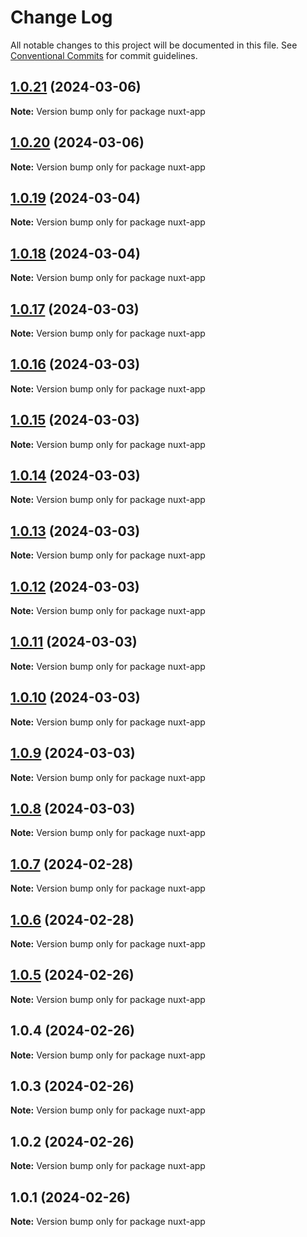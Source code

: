 # Change Log

All notable changes to this project will be documented in this file.
See [Conventional Commits](https://conventionalcommits.org) for commit guidelines.

## [1.0.21](https://github.com/oceanapplications/vsf-integration-24/compare/v1.0.20...v1.0.21) (2024-03-06)

**Note:** Version bump only for package nuxt-app





## [1.0.20](https://github.com/oceanapplications/vsf-integration-24/compare/v1.0.19...v1.0.20) (2024-03-06)

**Note:** Version bump only for package nuxt-app





## [1.0.19](https://github.com/oceanapplications/vsf-integration-24/compare/v1.0.18...v1.0.19) (2024-03-04)

**Note:** Version bump only for package nuxt-app





## [1.0.18](https://github.com/oceanapplications/vsf-integration-24/compare/v1.0.17...v1.0.18) (2024-03-04)

**Note:** Version bump only for package nuxt-app





## [1.0.17](https://github.com/oceanapplications/vsf-integration-24/compare/v1.0.16...v1.0.17) (2024-03-03)

**Note:** Version bump only for package nuxt-app





## [1.0.16](https://github.com/oceanapplications/vsf-integration-24/compare/v1.0.15...v1.0.16) (2024-03-03)

**Note:** Version bump only for package nuxt-app





## [1.0.15](https://github.com/oceanapplications/vsf-integration-24/compare/v1.0.14...v1.0.15) (2024-03-03)

**Note:** Version bump only for package nuxt-app





## [1.0.14](https://github.com/oceanapplications/vsf-integration-24/compare/v1.0.13...v1.0.14) (2024-03-03)

**Note:** Version bump only for package nuxt-app





## [1.0.13](https://github.com/oceanapplications/vsf-integration-24/compare/v1.0.12...v1.0.13) (2024-03-03)

**Note:** Version bump only for package nuxt-app





## [1.0.12](https://github.com/oceanapplications/vsf-integration-24/compare/v1.0.11...v1.0.12) (2024-03-03)

**Note:** Version bump only for package nuxt-app





## [1.0.11](https://github.com/oceanapplications/vsf-integration-24/compare/v1.0.10...v1.0.11) (2024-03-03)

**Note:** Version bump only for package nuxt-app





## [1.0.10](https://github.com/oceanapplications/vsf-integration-24/compare/v1.0.9...v1.0.10) (2024-03-03)

**Note:** Version bump only for package nuxt-app





## [1.0.9](https://github.com/oceanapplications/vsf-integration-24/compare/v1.0.8...v1.0.9) (2024-03-03)

**Note:** Version bump only for package nuxt-app





## [1.0.8](https://github.com/oceanapplications/vsf-integration-24/compare/v1.0.7...v1.0.8) (2024-03-03)

**Note:** Version bump only for package nuxt-app





## [1.0.7](https://github.com/oceanapplications/vsf-integration-24/compare/v1.0.6...v1.0.7) (2024-02-28)

**Note:** Version bump only for package nuxt-app





## [1.0.6](https://github.com/oceanapplications/vsf-integration-24/compare/v1.0.5...v1.0.6) (2024-02-28)

**Note:** Version bump only for package nuxt-app





## [1.0.5](https://github.com/oceanapplications/vsf-integration-24/compare/v1.0.4...v1.0.5) (2024-02-26)

**Note:** Version bump only for package nuxt-app





## 1.0.4 (2024-02-26)

**Note:** Version bump only for package nuxt-app





## 1.0.3 (2024-02-26)

**Note:** Version bump only for package nuxt-app





## 1.0.2 (2024-02-26)

**Note:** Version bump only for package nuxt-app





## 1.0.1 (2024-02-26)

**Note:** Version bump only for package nuxt-app
